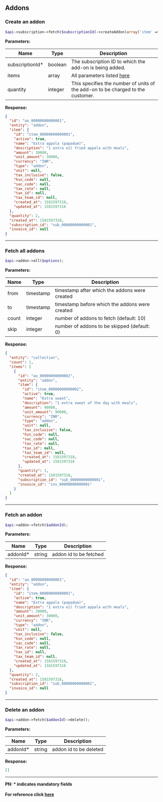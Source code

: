 ## Addons

### Create an addon

```php
$api->subscription->fetch($subscriptionId)->createAddon(array('item' => array('name' => 'Extra Chair', 'amount' => 30000, 'currency' => 'INR'), 'quantity' => 2));
```

**Parameters:**

| Name             | Type    | Description                                                                                          |
| ---------------- | ------- | ---------------------------------------------------------------------------------------------------- |
| subscriptionId\* | boolean | The subscription ID to which the add-on is being added.                                              |
| items            | array   | All parameters listed [here](https://razorpay.com/docs/api/payments/subscriptions/#create-an-add-on) |
| quantity         | integer | This specifies the number of units of the add-on to be charged to the customer.                      |

**Response:**

```json
{
  "id": "ao_00000000000001",
  "entity": "addon",
  "item": {
    "id": "item_00000000000001",
    "active": true,
    "name": "Extra appala (papadum)",
    "description": "1 extra oil fried appala with meals",
    "amount": 30000,
    "unit_amount": 30000,
    "currency": "INR",
    "type": "addon",
    "unit": null,
    "tax_inclusive": false,
    "hsn_code": null,
    "sac_code": null,
    "tax_rate": null,
    "tax_id": null,
    "tax_team_id": null,
    "created_at": 1581597318,
    "updated_at": 1581597318
  },
  "quantity": 2,
  "created_at": 1581597318,
  "subscription_id": "sub_00000000000001",
  "invoice_id": null
}
```

---

### Fetch all addons

```php
$api->addon->all($options);
```

**Parameters:**

| Name  | Type      | Description                                    |
| ----- | --------- | ---------------------------------------------- |
| from  | timestamp | timestamp after which the addons were created  |
| to    | timestamp | timestamp before which the addons were created |
| count | integer   | number of addons to fetch (default: 10)        |
| skip  | integer   | number of addons to be skipped (default: 0)    |

**Response:**

```json
{
  "entity": "collection",
  "count": 1,
  "items": [
    {
      "id": "ao_00000000000002",
      "entity": "addon",
      "item": {
        "id": "item_00000000000002",
        "active": true,
        "name": "Extra sweet",
        "description": "1 extra sweet of the day with meals",
        "amount": 90000,
        "unit_amount": 90000,
        "currency": "INR",
        "type": "addon",
        "unit": null,
        "tax_inclusive": false,
        "hsn_code": null,
        "sac_code": null,
        "tax_rate": null,
        "tax_id": null,
        "tax_team_id": null,
        "created_at": 1581597318,
        "updated_at": 1581597318
      },
      "quantity": 1,
      "created_at": 1581597318,
      "subscription_id": "sub_00000000000001",
      "invoice_id": "inv_00000000000001"
    }
  ]
}
```

---

### Fetch an addon

```php
$api->addon->fetch($addonId);
```

**Parameters:**

| Name      | Type   | Description            |
| --------- | ------ | ---------------------- |
| addonId\* | string | addon id to be fetched |

**Response:**

```json
{
  "id": "ao_00000000000001",
  "entity": "addon",
  "item": {
    "id": "item_00000000000001",
    "active": true,
    "name": "Extra appala (papadum)",
    "description": "1 extra oil fried appala with meals",
    "amount": 30000,
    "unit_amount": 30000,
    "currency": "INR",
    "type": "addon",
    "unit": null,
    "tax_inclusive": false,
    "hsn_code": null,
    "sac_code": null,
    "tax_rate": null,
    "tax_id": null,
    "tax_team_id": null,
    "created_at": 1581597318,
    "updated_at": 1581597318
  },
  "quantity": 2,
  "created_at": 1581597318,
  "subscription_id": "sub_00000000000001",
  "invoice_id": null
}
```

---

### Delete an addon

```php
$api->addon->fetch($addonId)->delete();
```

**Parameters:**

| Name      | Type   | Description            |
| --------- | ------ | ---------------------- |
| addonId\* | string | addon id to be deleted |

**Response:**

```json
[]
```

---

**PN: \* indicates mandatory fields**
<br>
<br>
**For reference click [here](https://razorpay.com/docs/api/subscriptions/#add-ons)**

